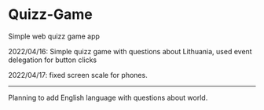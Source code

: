 # Quizz-Game
Simple web quizz game app

2022/04/16:
Simple quizz game with questions about Lithuania, used event delegation for button clicks

2022/04/17:
fixed screen scale for phones.

------------------------------------------------------------
Planning to add English language with questions about world.
